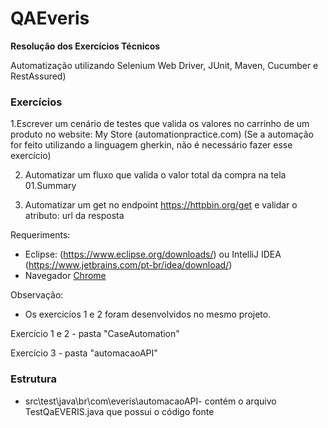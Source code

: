 # QAEveris

**Resolução dos Exercícios Técnicos**

Automatização utilizando Selenium Web Driver, JUnit, Maven, Cucumber e RestAssured)

### Exercícios

1.Escrever um cenário de testes que valida os valores no carrinho de um produto no website: My Store (automationpractice.com) (Se a automação for feito utilizando a
linguagem gherkin, não é necessário fazer esse exercício)

2. Automatizar um fluxo que valida o valor total da compra na tela 01.Summary

3. Automatizar um get no endpoint https://httpbin.org/get e validar o atributo: url da resposta


Requeriments:
- Eclipse: (https://www.eclipse.org/downloads/) ou IntelliJ IDEA (https://www.jetbrains.com/pt-br/idea/download/) 
- Navegador [Chrome](https://www.google.com/intl/pt-BR_ALL/chrome/)

Observação:
 - Os exercicíos 1 e 2 foram desenvolvidos no mesmo projeto.

Exercício 1 e 2 - pasta "CaseAutomation"

Exercício 3 - pasta "automacaoAPI"

 ### Estrutura ### 
 - src\test\java\br\com\everis\automacaoAPI- contém o arquivo TestQaEVERIS.java que possui o código fonte


 
